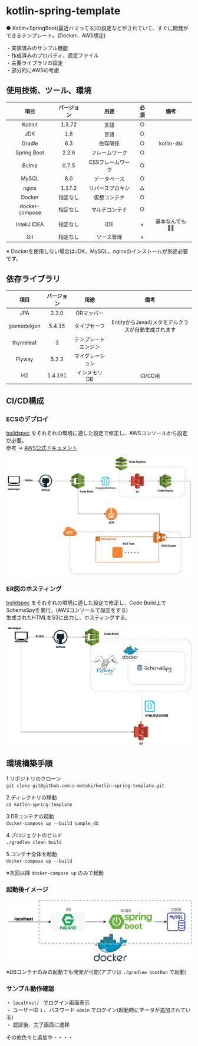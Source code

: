 # kotlin-spring-template  

● Kotlin+SpringBoot(最近ハマってる)の設定などがされていて、すぐに開発ができるテンプレート。(Docker、AWS想定)  

・実装済みのサンプル機能  
・作成済みのプロパティ、設定ファイル  
・主要ライブラリの設定  
・部分的にAWSの考慮  

## 使用技術、ツール、環境

| 項目 | バージョン | 用途 | 必須 | 備考 |
|:-----------:|:-----------:|:-----------:|:-----------:|:-----------:|
| Kotlint | 1.3.72 | 言語 | ○ |  |
| JDK | 1.8 | 言語 | ○ |  |
| Gradle | 6.3 | 依存関係 | ○ | kotlin-dsl |
| Spring Boot | 2.2.6 | フレームワーク | ○ | |
| Bulma | 0.7.5 | CSSフレームワーク | ○ |  |
| MySQL | 8.0 | データベース | ○ |  |
| nginx | 1.17.2 | リバースプロキシ | △ |  |
| Docker | 指定なし | 仮想コンテナ | ○ |  |
| docker-compose | 指定なし | マルチコンテナ | ○ |  |
| InteliJ IDEA | 指定なし | IDE | × | 基本なんでも🙆‍♂️ |
| Git | 指定なし | ソース管理 | × | |  

※ Dockerを使用しない場合はJDK、MySQL、nginxのインストールが別途必要です。

## 依存ライブラリ  

| 項目 | バージョン | 用途 |  備考 |
|:-----------:|:-----------:|:-----------:|:-----------:|
| JPA | 2.3.0 | ORマッパー | |
| jpamodelgen | 5.4.15 | タイプセーフ | EntityからJavaのメタモデルクラスが自動生成されます |
| thymeleaf | 3 | テンプレートエンジン | |
| Flyway | 5.2.3 | マイグレーション |  |
| H2 | 1.4.191 | インメモリDB | CI/CD用 |

## CI/CD構成  

### ECSのデプロイ  

[buildspec](./deploy/buildspec-ecs.yml) をそれぞれの環境に適した設定で修正し、AWSコンソールから設定が必要。  
参考 → [AWS公式ドキュメント](https://aws.amazon.com/jp/premiumsupport/knowledge-center/codepipeline-github-enterprise-ecs-app/ "AWS")  

![ESC構成図](./doc/codepipeline-ecs.png)

### ER図のホスティング

[buildspec](./deploy/buildspec-schemaspy.yml) をそれぞれの環境に適した設定で修正し、Code Build上でSchemaSpyを実行。(AWSコンソールで設定をする)  
生成されたHTMLをS3に出力し、ホスティングする。

![ESC構成図](./doc/schema-spy.png)

## 環境構築手順  

1.リポジトリのクローン  
`git clone git@github.com:s-moteki/kotlin-spring-template.git`  

2.ディレクトリの移動  
`cd kotlin-spring-template`

3.DBコンテナの起動  
`docker-compose up --build sample_db`

4.プロジェクトのビルド  
`./gradlew clean build`  

5.コンテナ全体を起動  
`docker-compose up --build`  

※次回以降 `docker-compose up` のみで起動  

### 起動後イメージ  

![コンテナイメージ](./doc/container.png)  

※DBコンテナのみの起動でも開発が可能(アプリは `./gradlew bootRun` で起動)

### サンプル動作確認

・ `localhost/ ` でログイン画面表示  
・ ユーザーID `1` 、パスワード `admin` でログイン(起動時にデータが追加されている)  
・ 認証後、完了画面に遷移  

その他色々と追加中・・・・
